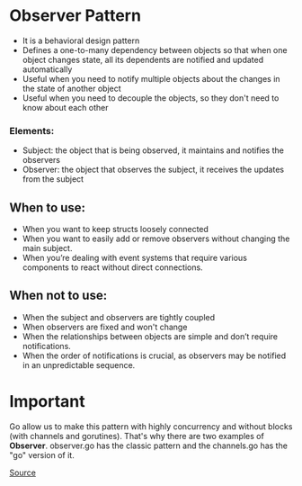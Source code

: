 # Observer Pattern

- It is a behavioral design pattern
- Defines a one-to-many dependency between objects so that when one object changes state, all its dependents are notified and updated automatically
- Useful when you need to notify multiple objects about the changes in the state of another object
- Useful when you need to decouple the objects, so they don't need to know about each other

### Elements:
- Subject: the object that is being observed, it maintains and notifies the observers
- Observer: the object that observes the subject, it receives the updates from the subject

##  When to use:
- When you want to keep structs loosely connected
- When you want to easily add or remove observers without changing the main subject.
- When you’re dealing with event systems that require various components to react without direct connections.

## When not to use:
- When the subject and observers are tightly coupled
- When observers are fixed and won't change
- When the relationships between objects are simple and don’t require notifications.
- When the order of notifications is crucial, as observers may be notified in an unpredictable sequence.

# Important
Go allow us to make this pattern with highly concurrency and without blocks (with channels and gorutines). That's why there are two examples of  **Observer**. observer.go has the classic pattern and the channels.go has the "go" version of it.

[Source](https://www.geeksforgeeks.org/observer-pattern-set-1-introduction/)